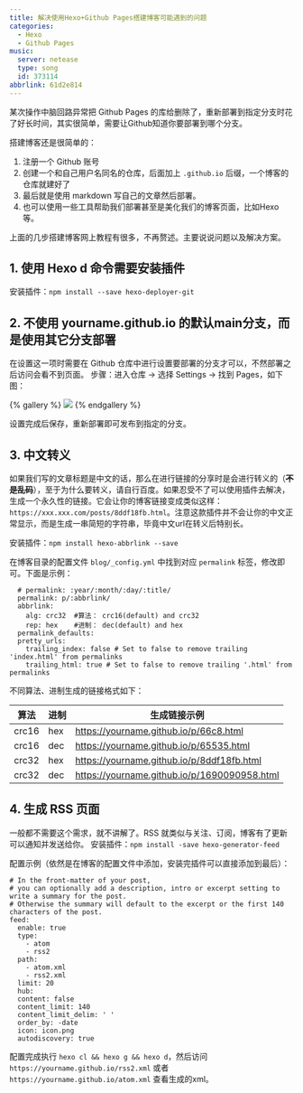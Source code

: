 ```yaml
---
title: 解决使用Hexo+Github Pages搭建博客可能遇到的问题
categories:
  - Hexo
  - Github Pages
music:
  server: netease
  type: song
  id: 373114
abbrlink: 61d2e814
---
```


某次操作中脑回路异常把 Github Pages 的库给删除了，重新部署到指定分支时花了好长时间，其实很简单，需要让Github知道你要部署到哪个分支。

<!-- more -->

搭建博客还是很简单的：
1. 注册一个 Github 账号
2. 创建一个和自己用户名同名的仓库，后面加上 `.github.io` 后缀，一个博客的仓库就建好了
3. 最后就是使用 markdown 写自己的文章然后部署。
4. 也可以使用一些工具帮助我们部署甚至是美化我们的博客页面，比如Hexo等。

上面的几步搭建博客网上教程有很多，不再赘述。主要说说问题以及解决方案。

## 1. 使用 Hexo d 命令需要安装插件

安装插件：`npm install --save hexo-deployer-git`

## 2. 不使用 yourname.github.io 的默认main分支，而是使用其它分支部署

在设置这一项时需要在 Github 仓库中进行设置要部署的分支才可以，不然部署之后访问会看不到页面。
步骤：进入仓库 -> 选择 Settings -> 找到 Pages，如下图：

{% gallery %}
![](https://cdn.jsdelivr.net/gh/prettywinter/dist/images/doc/github_pages选择分支作为博客部署目录.png)
{% endgallery %}

设置完成后保存，重新部署即可发布到指定的分支。

## 3. 中文转义

如果我们写的文章标题是中文的话，那么在进行链接的分享时是会进行转义的（**~~不是乱码~~**），至于为什么要转义，请自行百度。如果忍受不了可以使用插件去解决，生成一个永久性的链接。它会让你的博客链接变成类似这样：`https://xxx.xxx.com/posts/8ddf18fb.html`。注意这款插件并不会让你的中文正常显示，而是生成一串简短的字符串，毕竟中文url在转义后特别长。

安装插件：`npm install hexo-abbrlink --save`
    
在博客目录的配置文件 `blog/_config.yml` 中找到对应 `permalink` 标签，修改即可。下面是示例：
  ```yml{.line-numbers}
    # permalink: :year/:month/:day/:title/
    permalink: p/:abbrlink/
    abbrlink: 
      alg: crc32  #算法： crc16(default) and crc32
      rep: hex    #进制： dec(default) and hex
    permalink_defaults:
    pretty_urls:
      trailing_index: false # Set to false to remove trailing 'index.html' from permalinks
      trailing_html: true # Set to false to remove trailing '.html' from permalinks
  ```
不同算法、进制生成的链接格式如下：

|算法|进制|生成链接示例|
|--|--|--|
|crc16|hex|https://yourname.github.io/p/66c8.html|
|crc16|dec|https://yourname.github.io/p/65535.html|
|crc32|hex|https://yourname.github.io/p/8ddf18fb.html|
|crc32|dec|https://yourname.github.io/p/1690090958.html|

## 4. 生成 RSS 页面

一般都不需要这个需求，就不讲解了。RSS 就类似与关注、订阅，博客有了更新可以通知并发送给你。
安装插件：`npm install -save hexo-generator-feed`

配置示例（依然是在博客的配置文件中添加，安装完插件可以直接添加到最后）：
```yml{.line-numbers}
# In the front-matter of your post,
# you can optionally add a description, intro or excerpt setting to write a summary for the post.
# Otherwise the summary will default to the excerpt or the first 140 characters of the post.
feed:
  enable: true
  type: 
    - atom
    - rss2
  path: 
    - atom.xml
    - rss2.xml
  limit: 20
  hub:
  content: false
  content_limit: 140
  content_limit_delim: ' '
  order_by: -date
  icon: icon.png
  autodiscovery: true
```
配置完成执行 `hexo cl && hexo g && hexo d`，然后访问 `https://yourname.github.io/rss2.xml` 或者 `https://yourname.github.io/atom.xml` 查看生成的xml。
